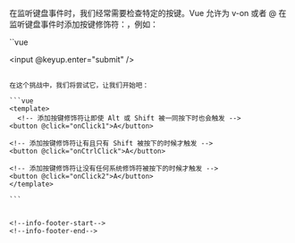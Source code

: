 <!--info-header-start-->
<!--info-header-end-->


在监听键盘事件时，我们经常需要检查特定的按键。Vue 允许为 v-on 或者 @ 在监听键盘事件时添加按键修饰符：，例如：

``vue
<!-- 只有在 `key` 是 `Enter` 时调用 `vm.submit()` -->
<input @keyup.enter="submit" />
````````

在这个挑战中，我们将尝试它，让我们开始吧：

```vue
<template>
  <!-- 添加按键修饰符让即使 Alt 或 Shift 被一同按下时也会触发 -->
<button @click="onClick1">A</button>

<!-- 添加按键修饰符让有且只有 Shift 被按下的时候才触发 -->
<button @click="onCtrlClick">A</button>

<!-- 添加按键修饰符让没有任何系统修饰符被按下的时候才触发 -->
<button @click="onClick2">A</button>
</template>

```


<!--info-footer-start-->
<!--info-footer-end-->
